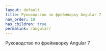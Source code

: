 ```yaml
---
layout: default
title: Руководство по фреймворку Angular 7
nav_order: 10
has_children: true
permalink: /angular/
---
```


Руководство по фреймворку Angular 7
